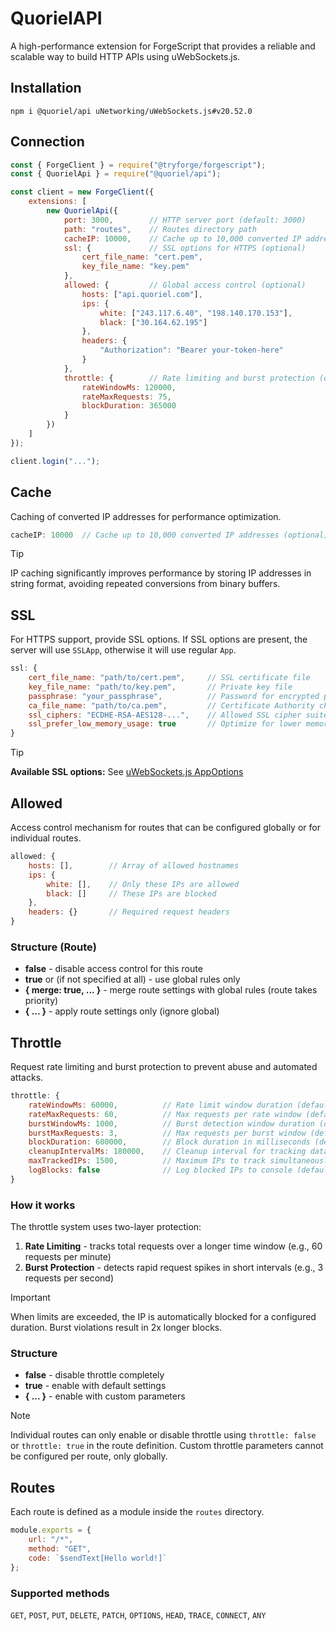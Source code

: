 # QuorielAPI
A high-performance extension for ForgeScript that provides a reliable and scalable way to build HTTP APIs using uWebSockets.js.

## Installation
```
npm i @quoriel/api uNetworking/uWebSockets.js#v20.52.0
```

## Connection
```js
const { ForgeClient } = require("@tryforge/forgescript");
const { QuorielApi } = require("@quoriel/api");

const client = new ForgeClient({
    extensions: [
        new QuorielApi({
            port: 3000,        // HTTP server port (default: 3000)
            path: "routes",    // Routes directory path
            cacheIP: 10000,    // Cache up to 10,000 converted IP addresses (optional)
            ssl: {             // SSL options for HTTPS (optional)
                cert_file_name: "cert.pem",
                key_file_name: "key.pem"
            },
            allowed: {         // Global access control (optional)
                hosts: ["api.quoriel.com"],
                ips: {
                    white: ["243.117.6.40", "198.140.170.153"],
                    black: ["30.164.62.195"]
                },
                headers: {
                    "Authorization": "Bearer your-token-here"
                }
            },
            throttle: {        // Rate limiting and burst protection (optional)
                rateWindowMs: 120000,
                rateMaxRequests: 75,
                blockDuration: 365000
            }
        })
    ]
});

client.login("...");
```

## Cache
Caching of converted IP addresses for performance optimization.

```js
cacheIP: 10000  // Cache up to 10,000 converted IP addresses (optional)
```

> [!TIP]
> IP caching significantly improves performance by storing IP addresses in string format, avoiding repeated conversions from binary buffers.

## SSL
For HTTPS support, provide SSL options. If SSL options are present, the server will use `SSLApp`, otherwise it will use regular `App`.

```js
ssl: {
    cert_file_name: "path/to/cert.pem",     // SSL certificate file
    key_file_name: "path/to/key.pem",       // Private key file
    passphrase: "your_passphrase",          // Password for encrypted private key
    ca_file_name: "path/to/ca.pem",         // Certificate Authority chain file
    ssl_ciphers: "ECDHE-RSA-AES128-...",    // Allowed SSL cipher suites
    ssl_prefer_low_memory_usage: true       // Optimize for lower memory usage
}
```

> [!TIP]
> **Available SSL options:** See [uWebSockets.js AppOptions](https://unetworking.github.io/uWebSockets.js/generated/interfaces/AppOptions.html)

## Allowed
Access control mechanism for routes that can be configured globally or for individual routes.

```js
allowed: {
    hosts: [],        // Array of allowed hostnames
    ips: {
        white: [],    // Only these IPs are allowed
        black: []     // These IPs are blocked
    },
    headers: {}       // Required request headers
}
```

### Structure (Route)
- **false** - disable access control for this route
- **true** or (if not specified at all) - use global rules only
- **{ merge: true, ... }** - merge route settings with global rules (route takes priority)
- **{ ... }** - apply route settings only (ignore global)

## Throttle
Request rate limiting and burst protection to prevent abuse and automated attacks.

```js
throttle: {
    rateWindowMs: 60000,          // Rate limit window duration (default: 60000ms = 1 minute)
    rateMaxRequests: 60,          // Max requests per rate window (default: 60)
    burstWindowMs: 1000,          // Burst detection window duration (default: 1000ms = 1 second)
    burstMaxRequests: 3,          // Max requests per burst window (default: 3)
    blockDuration: 600000,        // Block duration in milliseconds (default: 600000ms = 10 minutes)
    cleanupIntervalMs: 180000,    // Cleanup interval for tracking data (default: 180000ms = 3 minutes)
    maxTrackedIPs: 1500,          // Maximum IPs to track simultaneously (default: 1500)
    logBlocks: false              // Log blocked IPs to console (default: false)
}
```

### How it works
The throttle system uses two-layer protection:

1. **Rate Limiting** - tracks total requests over a longer time window (e.g., 60 requests per minute)
2. **Burst Protection** - detects rapid request spikes in short intervals (e.g., 3 requests per second)

> [!IMPORTANT]
> When limits are exceeded, the IP is automatically blocked for a configured duration. Burst violations result in 2x longer blocks.

### Structure
- **false** - disable throttle completely
- **true** - enable with default settings
- **{ ... }** - enable with custom parameters

> [!NOTE]
> Individual routes can only enable or disable throttle using `throttle: false` or `throttle: true` in the route definition. Custom throttle parameters cannot be configured per route, only globally.

## Routes
Each route is defined as a module inside the `routes` directory.

```js
module.exports = {
    url: "/*",
    method: "GET",
    code: `$sendText[Hello world!]`
};
```

### Supported methods
`GET`, `POST`, `PUT`, `DELETE`, `PATCH`, `OPTIONS`, `HEAD`, `TRACE`, `CONNECT`, `ANY`